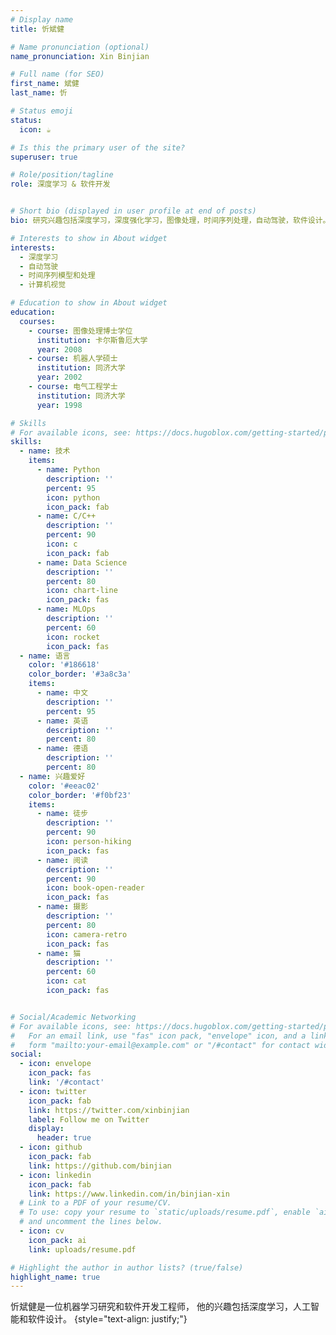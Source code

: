 ```yaml
---
# Display name
title: 忻斌健

# Name pronunciation (optional)
name_pronunciation: Xin Binjian 

# Full name (for SEO)
first_name: 斌健
last_name: 忻

# Status emoji
status:
  icon: ☕️

# Is this the primary user of the site?
superuser: true

# Role/position/tagline
role: 深度学习 & 软件开发


# Short bio (displayed in user profile at end of posts)
bio: 研究兴趣包括深度学习，深度强化学习，图像处理，时间序列处理，自动驾驶，软件设计。

# Interests to show in About widget
interests:
  - 深度学习
  - 自动驾驶
  - 时间序列模型和处理
  - 计算机视觉

# Education to show in About widget
education:
  courses:
    - course: 图像处理博士学位
      institution: 卡尔斯鲁厄大学 
      year: 2008
    - course: 机器人学硕士
      institution: 同济大学
      year: 2002
    - course: 电气工程学士 
      institution: 同济大学
      year: 1998

# Skills
# For available icons, see: https://docs.hugoblox.com/getting-started/page-builder/#icons
skills:
  - name: 技术
    items:
      - name: Python
        description: ''
        percent: 95
        icon: python
        icon_pack: fab
      - name: C/C++
        description: ''
        percent: 90
        icon: c
        icon_pack: fab
      - name: Data Science
        description: ''
        percent: 80
        icon: chart-line
        icon_pack: fas
      - name: MLOps
        description: ''
        percent: 60
        icon: rocket
        icon_pack: fas
  - name: 语言
    color: '#186618'
    color_border: '#3a8c3a'
    items:
      - name: 中文
        description: ''
        percent: 95
      - name: 英语
        description: ''
        percent: 80
      - name: 德语
        description: ''
        percent: 80
  - name: 兴趣爱好
    color: '#eeac02'
    color_border: '#f0bf23'
    items:
      - name: 徒步 
        description: ''
        percent: 90
        icon: person-hiking
        icon_pack: fas
      - name: 阅读 
        description: ''
        percent: 90
        icon: book-open-reader
        icon_pack: fas
      - name: 摄影 
        description: ''
        percent: 80
        icon: camera-retro
        icon_pack: fas
      - name: 猫 
        description: ''
        percent: 60
        icon: cat
        icon_pack: fas


# Social/Academic Networking
# For available icons, see: https://docs.hugoblox.com/getting-started/page-builder/#icons
#   For an email link, use "fas" icon pack, "envelope" icon, and a link in the
#   form "mailto:your-email@example.com" or "/#contact" for contact widget.
social:
  - icon: envelope
    icon_pack: fas
    link: '/#contact'
  - icon: twitter
    icon_pack: fab
    link: https://twitter.com/xinbinjian
    label: Follow me on Twitter
    display:
      header: true
  - icon: github
    icon_pack: fab
    link: https://github.com/binjian
  - icon: linkedin
    icon_pack: fab
    link: https://www.linkedin.com/in/binjian-xin
  # Link to a PDF of your resume/CV.
  # To use: copy your resume to `static/uploads/resume.pdf`, enable `ai` icons in `params.yaml`,
  # and uncomment the lines below.
  - icon: cv
    icon_pack: ai
    link: uploads/resume.pdf

# Highlight the author in author lists? (true/false)
highlight_name: true
---
```


忻斌健是一位机器学习研究和软件开发工程师， 他的兴趣包括深度学习，人工智能和软件设计。
{style="text-align: justify;"}
